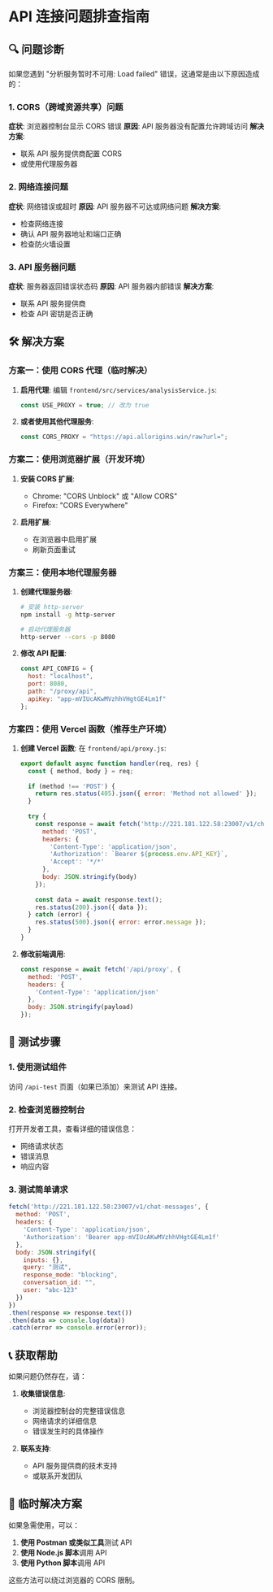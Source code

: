 # API 连接问题排查指南

## 🔍 问题诊断

如果您遇到 "分析服务暂时不可用: Load failed" 错误，这通常是由以下原因造成的：

### 1. CORS（跨域资源共享）问题
**症状**: 浏览器控制台显示 CORS 错误
**原因**: API 服务器没有配置允许跨域访问
**解决方案**:
- 联系 API 服务提供商配置 CORS
- 或使用代理服务器

### 2. 网络连接问题
**症状**: 网络错误或超时
**原因**: API 服务器不可达或网络问题
**解决方案**:
- 检查网络连接
- 确认 API 服务器地址和端口正确
- 检查防火墙设置

### 3. API 服务器问题
**症状**: 服务器返回错误状态码
**原因**: API 服务器内部错误
**解决方案**:
- 联系 API 服务提供商
- 检查 API 密钥是否正确

## 🛠️ 解决方案

### 方案一：使用 CORS 代理（临时解决）

1. **启用代理**:
   编辑 `frontend/src/services/analysisService.js`:
   ```javascript
   const USE_PROXY = true; // 改为 true
   ```

2. **或者使用其他代理服务**:
   ```javascript
   const CORS_PROXY = "https://api.allorigins.win/raw?url=";
   ```

### 方案二：使用浏览器扩展（开发环境）

1. **安装 CORS 扩展**:
   - Chrome: "CORS Unblock" 或 "Allow CORS"
   - Firefox: "CORS Everywhere"

2. **启用扩展**:
   - 在浏览器中启用扩展
   - 刷新页面重试

### 方案三：使用本地代理服务器

1. **创建代理服务器**:
   ```bash
   # 安装 http-server
   npm install -g http-server
   
   # 启动代理服务器
   http-server --cors -p 8080
   ```

2. **修改 API 配置**:
   ```javascript
   const API_CONFIG = {
     host: "localhost",
     port: 8080,
     path: "/proxy/api",
     apiKey: "app-mVIUcAKwMVzhhVHgtGE4Lm1f"
   };
   ```

### 方案四：使用 Vercel 函数（推荐生产环境）

1. **创建 Vercel 函数**:
   在 `frontend/api/proxy.js`:
   ```javascript
   export default async function handler(req, res) {
     const { method, body } = req;
     
     if (method !== 'POST') {
       return res.status(405).json({ error: 'Method not allowed' });
     }
     
     try {
       const response = await fetch('http://221.181.122.58:23007/v1/chat-messages', {
         method: 'POST',
         headers: {
           'Content-Type': 'application/json',
           'Authorization': `Bearer ${process.env.API_KEY}`,
           'Accept': '*/*'
         },
         body: JSON.stringify(body)
       });
       
       const data = await response.text();
       res.status(200).json({ data });
     } catch (error) {
       res.status(500).json({ error: error.message });
     }
   }
   ```

2. **修改前端调用**:
   ```javascript
   const response = await fetch('/api/proxy', {
     method: 'POST',
     headers: {
       'Content-Type': 'application/json'
     },
     body: JSON.stringify(payload)
   });
   ```

## 🧪 测试步骤

### 1. 使用测试组件
访问 `/api-test` 页面（如果已添加）来测试 API 连接。

### 2. 检查浏览器控制台
打开开发者工具，查看详细的错误信息：
- 网络请求状态
- 错误消息
- 响应内容

### 3. 测试简单请求
```javascript
fetch('http://221.181.122.58:23007/v1/chat-messages', {
  method: 'POST',
  headers: {
    'Content-Type': 'application/json',
    'Authorization': 'Bearer app-mVIUcAKwMVzhhVHgtGE4Lm1f'
  },
  body: JSON.stringify({
    inputs: {},
    query: "测试",
    response_mode: "blocking",
    conversation_id: "",
    user: "abc-123"
  })
})
.then(response => response.text())
.then(data => console.log(data))
.catch(error => console.error(error));
```

## 📞 获取帮助

如果问题仍然存在，请：

1. **收集错误信息**:
   - 浏览器控制台的完整错误信息
   - 网络请求的详细信息
   - 错误发生时的具体操作

2. **联系支持**:
   - API 服务提供商的技术支持
   - 或联系开发团队

## 🔄 临时解决方案

如果急需使用，可以：

1. **使用 Postman 或类似工具**测试 API
2. **使用 Node.js 脚本**调用 API
3. **使用 Python 脚本**调用 API

这些方法可以绕过浏览器的 CORS 限制。 
